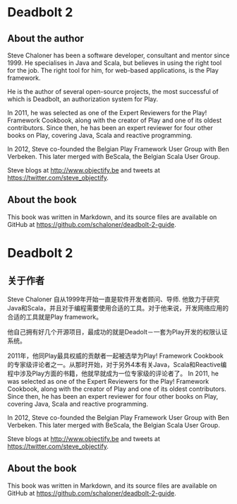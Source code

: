 # Deadbolt 2

## About the author
Steve Chaloner has been a software developer, consultant and mentor since 1999.   He specialises in Java and Scala, but believes in using the right tool for the job. The right tool for him, for web-based applications, is the Play framework.


He is the author of several open-source projects, the most successful of which is Deadbolt, an authorization system for Play.


In 2011, he was selected as one of the Expert Reviewers for the Play! Framework Cookbook, along with the creator of Play and one of its oldest contributors.  Since then, he has been an expert reviewer for four other books on Play, covering Java, Scala and reactive programming.


In 2012, Steve co-founded the Belgian Play Framework User Group with Ben Verbeken.  This later merged with BeScala, the Belgian Scala User Group.


Steve blogs at <http://www.objectify.be> and tweets at <https://twitter.com/steve_objectify>.


## About the book
This book was written in Markdown, and its source files are available on GitHub at <https://github.com/schaloner/deadbolt-2-guide>. 

# Deadbolt 2

## 关于作者
Steve Chaloner 自从1999年开始一直是软件开发者顾问、导师.   他致力于研究Java和Scala，并且对于编程需要使用合适的工具。对于他来说，开发网络应用的合适的工具就是Play framework。


他自己拥有好几个开源项目，最成功的就是Deadolt－一套为Play开发的权限认证系统。


2011年，他同Play最具权威的贡献者一起被选举为Play! Framework Cookbook的专家级评论者之一。从那时开始，对于另外4本有关Java，Scala和Reactive编程中涉及Play方面的书籍，他就早就成为一位专家级的评论者了。
In 2011, he was selected as one of the Expert Reviewers for the Play! Framework Cookbook, along with the creator of Play and one of its oldest contributors.  Since then, he has been an expert reviewer for four other books on Play, covering Java, Scala and reactive programming.


In 2012, Steve co-founded the Belgian Play Framework User Group with Ben Verbeken.  This later merged with BeScala, the Belgian Scala User Group.


Steve blogs at <http://www.objectify.be> and tweets at <https://twitter.com/steve_objectify>.


## About the book
This book was written in Markdown, and its source files are available on GitHub at <https://github.com/schaloner/deadbolt-2-guide>. 

